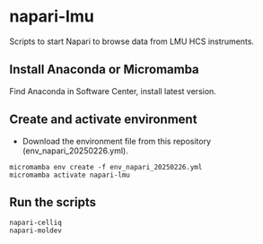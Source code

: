 # napari-lmu

Scripts to start Napari to browse data from LMU HCS instruments.

## Install Anaconda or Micromamba
Find Anaconda in Software Center, install latest version.

## Create and activate environment
- Download the environment file from this repository (env\_napari\_20250226.yml).
```
micromamba env create -f env_napari_20250226.yml
micromamba activate napari-lmu
```

## Run the scripts
```
napari-celliq
napari-moldev
```
